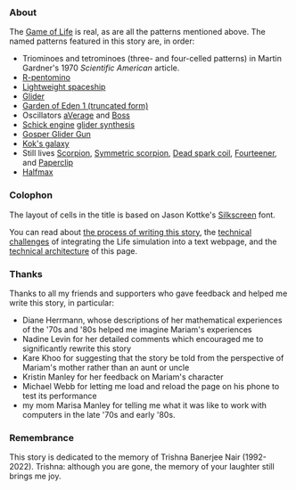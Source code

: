 <h3>About</h3>

The [Game of Life](https://en.wikipedia.org/wiki/Conway%27s_Game_of_Life) is real, as are all the patterns mentioned above. The named patterns featured in this story are, in order:

  - Triominoes and tetrominoes (three- and four-celled patterns) in Martin Gardner's 1970 _Scientific American_ article.
  - [R-pentomino](https://conwaylife.com/wiki/R-pentomino)
  - [Lightweight spaceship](https://conwaylife.com/wiki/Lightweight_spaceship)
  - [Glider](https://conwaylife.com/wiki/Glider)
  - [Garden of Eden 1 (truncated form)](https://conwaylife.com/wiki/Garden_of_Eden#Explicit_examples)
  - Oscillators [aVerage](https://conwaylife.com/wiki/AVerage) and [Boss](https://conwaylife.com/wiki/Boss)
  - [Schick engine](https://conwaylife.com/wiki/Schick_engine) [glider synthesis](https://catagolue.hatsya.com/object/xq12_fh1i0i1hfzw8sms8zxfjf/b3s23)
  - [Gosper Glider Gun](https://conwaylife.com/wiki/Gosper_glider_gun)
  - [Kok's galaxy](https://conwaylife.com/wiki/Kok%27s_galaxy)
  - Still lives [Scorpion](https://conwaylife.com/wiki/Scorpion), [Symmetric scorpion](https://conwaylife.com/wiki/Symmetric_scorpion), [Dead spark coil](https://conwaylife.com/wiki/Dead_spark_coil), [Fourteener](https://conwaylife.com/wiki/Fourteener), and [Paperclip](https://conwaylife.com/wiki/Paperclip)
  - [Halfmax](https://conwaylife.com/wiki/Halfmax)

<h3>Colophon</h3>

The layout of cells in the title is based on Jason Kottke's [Silkscreen](https://kottke.org/plus/type/silkscreen) font.

You can read about [the process of writing this story](https://buttondown.email/lifestory/archive), the [technical challenges](/projects/lifestory/technical-challenges) of integrating the Life simulation into a text webpage, and the [technical architecture](https://github.com/justinmanley/lifescroll) of this page.

<h3>Thanks</h3>

Thanks to all my friends and supporters who gave feedback and helped me write this story, in particular: 

  - <span class="acknowledgment">Diane Herrmann</span>, whose descriptions of her mathematical experiences of the '70s and '80s helped me imagine Mariam's experiences
  - <span class="acknowledgment">Nadine Levin</span> for her detailed comments which encouraged me to significantly rewrite this story
  - <span class="acknowledgment">Kare Khoo</span> for suggesting that the story be told from the perspective of Mariam's mother rather than an aunt or uncle
  - <span class="acknowledgment">Kristin Manley</span> for her feedback on Mariam's character
  - <span class="acknowledgment">Michael Webb</span> for letting me load and reload the page on his phone to test its performance
  - my mom <span class="acknowledgment">Marisa Manley</span> for telling me what it was like to work with computers in the late '70s and early '80s.

<h3>Remembrance</h3>

This story is dedicated to the memory of Trishna Banerjee Nair (1992-2022). Trishna: although you are gone, the memory of your laughter still brings me joy.